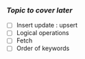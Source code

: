 ### *Topic to cover later*

- [ ] Insert update : upsert
- [ ] Logical operations
- [ ] Fetch
- [ ] Order of keywords